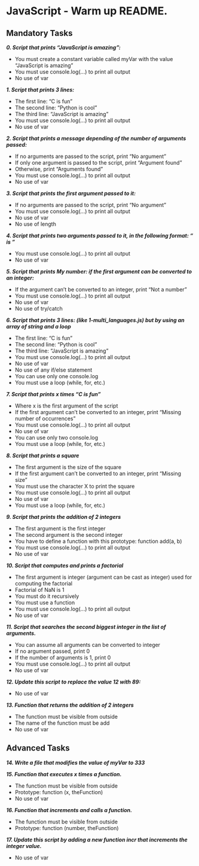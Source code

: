 # JavaScript - Warm up README.

## Mandatory Tasks

***0. Script that prints “JavaScript is amazing”:***

- You must create a constant variable called myVar with the value “JavaScript is amazing”
- You must use console.log(...) to print all output
- No use of var

***1. Script that prints 3 lines:***

- The first line: “C is fun”
- The second line: “Python is cool”
- The third line: “JavaScript is amazing”
- You must use console.log(...) to print all output
- No use of var

***2. Script that prints a message depending of the number of arguments passed:***

- If no arguments are passed to the script, print “No argument”
- If only one argument is passed to the script, print “Argument found”
- Otherwise, print “Arguments found”
- You must use console.log(...) to print all output
- No use of var

***3. Script that prints the first argument passed to it:***

- If no arguments are passed to the script, print “No argument”
- You must use console.log(...) to print all output
- No use of var
- No use of length

***4. Script that prints two arguments passed to it, in the following format: “ is ”***

- You must use console.log(...) to print all output
- No use of var

***5. Script that prints My number: <first argument converted in integer> if the first argument can be converted to an integer:***

- If the argument can’t be converted to an integer, print “Not a number”
- You must use console.log(...) to print all output
- No use of var
- No use of try/catch

***6. Script that prints 3 lines: (like 1-multi_languages.js) but by using an array of string and a loop***

- The first line: “C is fun”
- The second line: “Python is cool”
- The third line: “JavaScript is amazing”
- You must use console.log(...) to print all output
- No use of var
- No use of any if/else statement
- You can use only one console.log
- You must use a loop (while, for, etc.)

***7. Script that prints x times “C is fun”***

- Where x is the first argument of the script
- If the first argument can’t be converted to an integer, print “Missing number of occurrences”
- You must use console.log(...) to print all output
- No use of var
- You can use only two console.log
- You must use a loop (while, for, etc.)

***8. Script that prints a square***

- The first argument is the size of the square
- If the first argument can’t be converted to an integer, print “Missing size”
- You must use the character X to print the square
- You must use console.log(...) to print all output
- No use of var
- You must use a loop (while, for, etc.)

***9. Script that prints the addition of 2 integers***

- The first argument is the first integer
- The second argument is the second integer
- You have to define a function with this prototype: function add(a, b)
- You must use console.log(...) to print all output
- No use of var

***10. Script that computes and prints a factorial***

- The first argument is integer (argument can be cast as integer) used for computing the factorial
- Factorial of NaN is 1
- You must do it recursively
- You must use a function
- You must use console.log(...) to print all output
- No use of var

***11. Script that searches the second biggest integer in the list of arguments.***

- You can assume all arguments can be converted to integer
- If no argument passed, print 0
- If the number of arguments is 1, print 0
- You must use console.log(...) to print all output
- No use of var

***12. Update this script to replace the value 12 with 89:***

- No use of var

***13. Function that returns the addition of 2 integers***

- The function must be visible from outside
- The name of the function must be add
- No use of var

## Advanced Tasks

***14. Write a file that modifies the value of myVar to 333***

***15. Function that executes x times a function.***

- The function must be visible from outside
- Prototype: function (x, theFunction)
- No use of var

***16. Function that increments and calls a function.***

- The function must be visible from outside
- Prototype: function (number, theFunction)

***17. Update this script by adding a new function incr that increments the integer value.***

- No use of var
